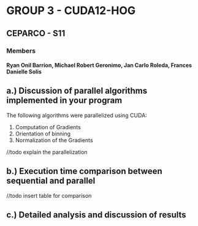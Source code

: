# GROUP 3 - CUDA12-HOG

## CEPARCO - S11
### Members
#### Ryan Onil Barrion, Michael Robert Geronimo, Jan Carlo Roleda, Frances Danielle Solis 

## a.) Discussion of parallel algorithms implemented in your program

The following algorithms were parallelized using CUDA:
1. Computation of Gradients
2. Orientation of binning 
3. Normalization of the Gradients

//todo explain the parallelization

## b.) Execution time comparison between sequential and parallel

//todo insert table for comparison

## c.) Detailed analysis and discussion of results




